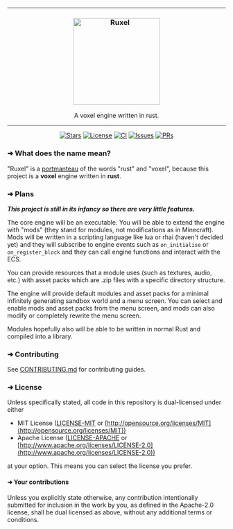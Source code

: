 ***

<h3 align="center" style="line-height: 1">
  <picture>
     <source media="(prefers-color-scheme: dark)" srcset="https://cdn.jsdelivr.net/gh/ItsSunnyMonster/ruxel@master/images/title_logo_dark.svg">
     <source media="(prefers-color-scheme: light)" srcset="https://cdn.jsdelivr.net/gh/ItsSunnyMonster/ruxel@master/images/title_logo_light.svg">
     <img alt="Ruxel" width="200" src="https://cdn.jsdelivr.net/gh/ItsSunnyMonster/ruxel@master/images/title_logo_dark.svg">
 </picture>
</h3>

<p align="center">A voxel engine written in rust.</p>

***

<p align="center">
  <a href="https://github.com/ItsSunnyMonster/ruxel/stargazers"><img src="https://img.shields.io/github/stars/ItsSunnyMonster/ruxel?style=for-the-badge&amp;logo=starship&amp;logoColor=cdd6f4&amp;labelColor=313244&amp;color=f9e2af" alt="Stars"></a>
  <a href="https://github.com/ItsSunnyMonster/ruxel#license"><img src="https://img.shields.io/badge/license-MIT%2FApache-b4befe.svg?style=for-the-badge&amp;labelColor=313244&amp;logo=googleforms&amp;logoColor=cdd6f4" alt="License"></a>
  <a href="https://github.com/ItsSunnyMonster/ruxel/actions"><img src="https://gist.githubusercontent.com/ItsSunnyMonster/a488eb0391a5fc6a2918d13184cd0a26/raw/ruxel_ci.svg" alt="CI"></a>
  <a href="https://github.com/ItsSunnyMonster/ruxel/issues"><img src="https://img.shields.io/github/issues/ItsSunnyMonster/ruxel?style=for-the-badge&amp;logo=gitbook&amp;logoColor=cdd6f4&amp;labelColor=313244&amp;color=f5c2e7" alt="Issues"></a>
  <a href="https://github.com/ItsSunnyMonster/ruxel/pulls"><img src="https://img.shields.io/github/issues-pr/ItsSunnyMonster/ruxel?style=for-the-badge&amp;logo=git&amp;logoColor=cdd6f4&amp;labelColor=313244&amp;color=fab387&amp;label=PRs" alt="PRs"></a>
</p>

### ➜ What does the name mean?

"Ruxel" is a [portmanteau](https://arc.net/l/quote/pnoxgupb) of the words "rust" and "voxel", because this project is a
**voxel** engine written in **rust**.

### ➜ Plans

***This project is still in its infancy so there are very little features.***

The core engine will be an executable. You will be able to extend the engine with "mods" (they stand for modules, not
modifications as in Minecraft). Mods will be written in a scripting language like lua or rhai (haven't decided yet) and
they will subscribe to engine events such as `on_initialise` or `on_register_block` and they can call engine functions
and interact with the ECS.

You can provide resources that a module uses (such as textures, audio, etc.) with asset packs which are .zip files with
a specific directory structure.

The engine will provide default modules and asset packs for a minimal infinitely generating sandbox world and a menu
screen. You can select and enable mods and asset packs from the menu screen, and mods can also modify or completely
rewrite the menu screen.

Modules hopefully also will be able to be written in normal Rust and compiled into a library.

### ➜ Contributing

See [CONTRIBUTING.md](https://github.com/ItsSunnyMonster/ruxel/blob/master/CONTRIBUTING.md) for contributing guides.

### ➜ License

Unless specifically stated, all code in this repository is dual-licensed under either

* MIT License ([LICENSE-MIT](https://github.com/ItsSunnyMonster/ruxel/blob/master/LICENSE-MIT)
  or [http://opensource.org/licenses/MIT](http://opensource.org/licenses/MIT))
* Apache License ([LICENSE-APACHE](https://github.com/ItsSunnyMonster/ruxel/blob/master/LICENSE-APACHE)
  or [http://www.apache.org/licenses/LICENSE-2.0](http://www.apache.org/licenses/LICENSE-2.0))

at your option. This means you can select the license you prefer.

#### ➜ Your contributions

Unless you explicitly state otherwise, any contribution intentionally submitted for inclusion in the work by you, as
defined in the Apache-2.0 license, shall be dual licensed as above, without any additional terms or conditions.

